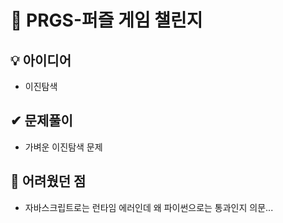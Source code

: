 # 🔎 PRGS-퍼즐 게임 챌린지
## 💡 아이디어
- 이진탐색
## ✔ 문제풀이
- 가벼운 이진탐색 문제

## 🤕 어려웠던 점
- 자바스크립트로는 런타임 에러인데 왜 파이썬으로는 통과인지 의문...